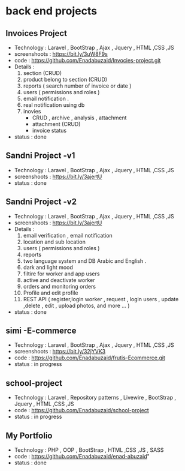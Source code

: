 # back end projects

## Invoices Project
- Technology :
  Laravel , BootStrap , Ajax , Jquery , HTML ,CSS ,JS
- screenshoots : https://bit.ly/3uW8F9s
- code : https://github.com/Enadabuzaid/Invocies-project.git
- Details :
    1. section (CRUD)
    2. product belong to section (CRUD)
    3. reports ( search number of invoice or date )
    4. users ( permissions and roles )
    5. email notification .
    6. real notification using db
    7. inovies
        - CRUD , archive , analysis , attachment
        - attachment (CRUD)
        - invoice status
- status : done


## Sandni Project -v1
- Technology :
  Laravel , BootStrap , Ajax , Jquery , HTML ,CSS ,JS
- screenshoots : https://bit.ly/3ajertU
- status : done


## Sandni Project -v2
- Technology :
  Laravel , BootStrap , Ajax , Jquery , HTML ,CSS ,JS
- screenshoots : https://bit.ly/3ajertU
- Details :
    1. email verification , email notification
    2. location and sub location
    3. users ( permissions and roles )
    4. reports
    5. two language system and DB Arabic and English .
    6. dark and light mood
    7. filtire for worker   and app users
    8. active and deactivate worker
    9. orders and monitoring orders
    10. Profile and edit profile
    11. REST API ( register,login worker , request , login users ,
        update ,delete , edit , upload photos, and more ... )  
- status : done

## simi -E-commerce
- Technology :
  Laravel , BootStrap , Ajax , Jquery , HTML ,CSS ,JS
- screenshoots : https://bit.ly/32jYVK3
- code : https://github.com/Enadabuzaid/frutis-Ecommerce.git
- status : in progress

## school-project
- Technology :
  Laravel , Repository patterns , Livewire  , BootStrap  , Jquery , HTML ,CSS ,JS
- code : https://github.com/Enadabuzaid/school-project
- status : in progress

## My Portfolio
- Technology :
  PHP , OOP , BootStrap , HTML ,CSS ,JS , SASS
- code : https://github.com/Enadabuzaid/enad-abuzaid"
- status : done 


